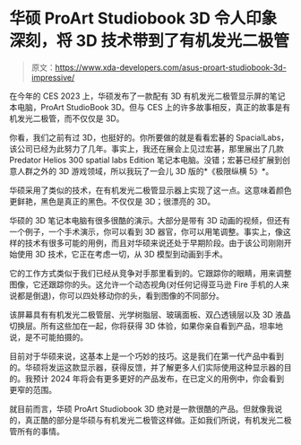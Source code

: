 # 华硕 ProArt Studiobook 3D 令人印象深刻，将 3D 技术带到了有机发光二极管

> 原文：<https://www.xda-developers.com/asus-proart-studiobook-3d-impressive/>

在今年的 CES 2023 上，华硕发布了一款配有 3D 有机发光二极管显示屏的笔记本电脑，ProArt StudioBook 3D。但与 CES 上的许多故事相反，真正的故事是有机发光二极管，而不仅仅是 3D。

你看，我们之前有过 3D，也挺好的。你所要做的就是看看宏碁的 SpacialLabs，该公司已经为此努力了几年。事实上，我还在展会上见过宏碁，那里展出了几款 Predator Helios 300 spatial labs Edition 笔记本电脑。没错；宏碁已经扩展到创意人群之外的 3D 游戏领域，所以我玩了一会儿 3D 版的*《极限纵横 5》*。

华硕采用了类似的技术，在有机发光二极管显示器上实现了这一点。这意味着颜色更鲜艳，黑色是真正的黑色。不仅仅是 3D；很漂亮的 3D。

华硕的 3D 笔记本电脑有很多很酷的演示。大部分是带有 3D 动画的视频，但还有一个例子，一个手术演示，你可以看到 3D 器官，你可以用笔调整。事实上，像这样的技术有很多可能的用例，而且对华硕来说还处于早期阶段。由于该公司刚刚开始使用 3D 技术，它正在考虑一切，从 3D 模型到动画到手术。

它的工作方式类似于我们已经从竞争对手那里看到的。它跟踪你的眼睛，用来调整图像，它还跟踪你的头。这允许一个动态视角(对任何记得亚马逊 Fire 手机的人来说都是倒退)，你可以四处移动你的头，看到图像的不同部分。

该屏幕具有有机发光二极管层、光学树脂层、玻璃面板、双凸透镜层以及 3D 液晶切换层。所有这些加在一起，你将获得 3D 体验，如果你亲自看到产品，坦率地说，是不可能拍摄的。

目前对于华硕来说，这基本上是一个巧妙的技巧。这是我们在第一代产品中看到的。华硕将发运这款显示器，获得反馈，并了解更多人们实际使用这种显示器的目的。我预计 2024 年将会有更多更好的产品发布，在已定义的用例中，你会看到更窄的范围。

就目前而言，华硕 ProArt Studiobook 3D 绝对是一款很酷的产品。但就像我说的，真正酷的部分是华硕与有机发光二极管这样做。正如我们所说，有机发光二极管所有的事情。